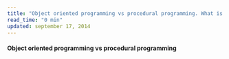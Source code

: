 ```yaml
---
title: "Object oriented programming vs procedural programming. What is OOP?"
read_time: "0 min"
updated: september 17, 2014
---
```


#### Object oriented programming vs procedural programming


